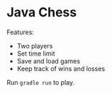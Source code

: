 # Java Chess

Features:

* Two players
* Set time limit
* Save and load games
* Keep track of wins and losses

Run `gradle run` to play.
